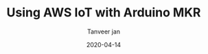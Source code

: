---
layout: post
author: Tanveer jan
title: Using AWS IoT with Arduino MKR
date: 2020-04-14
thumbnail: /assets/img/posts/object-detector.png
category: arduino
summary: Temperature data in AWS-IoT dashboard
---